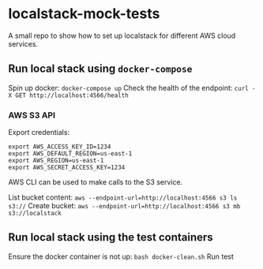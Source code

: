 # localstack-mock-tests
A small repo to show how to set up localstack for different AWS cloud services.

## Run local stack using `docker-compose`
Spin up docker: `docker-compose up`
Check the health of the endpoint: `curl -X GET http://localhost:4566/health`

### AWS S3 API
Export credentials: 
```
export AWS_ACCESS_KEY_ID=1234
export AWS_DEFAULT_REGION=us-east-1
export AWS_REGION=us-east-1
export AWS_SECRET_ACCESS_KEY=1234
```
                       
AWS CLI can be used to make calls to the S3 service.

List bucket content: `aws --endpoint-url=http://localhost:4566 s3 ls s3://`
Create bucket: `aws --endpoint-url=http://localhost:4566 s3 mb s3://localstack`

## Run local stack using the test containers
Ensure the docker container is not up: `bash docker-clean.sh`
Run test

             
